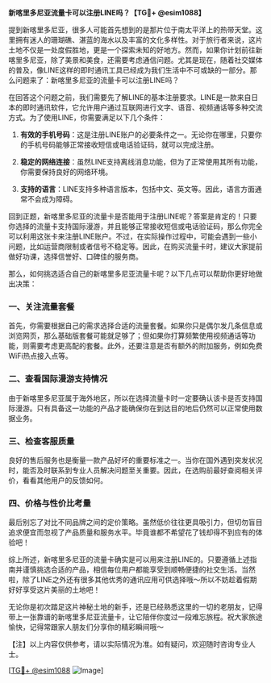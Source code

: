**新喀里多尼亚流量卡可以注册LINE吗？【TG💪+ @esim1088】**

提到新喀里多尼亚，很多人可能首先想到的是那片位于南太平洋上的热带天堂。这里拥有迷人的珊瑚礁、湛蓝的海水以及丰富的文化多样性。对于旅行者来说，这片土地不仅是一处度假胜地，更是一个探索未知的好地方。然而，如果你计划前往新喀里多尼亚，除了美景和美食，还需要考虑通信问题。尤其是现在，随着社交媒体的普及，像LINE这样的即时通讯工具已经成为我们生活中不可或缺的一部分。那么问题来了：新喀里多尼亚的流量卡可以注册LINE吗？

在回答这个问题之前，我们需要先了解LINE的基本注册要求。LINE是一款来自日本的即时通讯软件，它允许用户通过互联网进行文字、语音、视频通话等多种交流方式。为了使用LINE，你需要满足以下几个条件：

1. **有效的手机号码**：这是注册LINE账户的必要条件之一。无论你在哪里，只要你的手机号码能够正常接收短信或电话验证码，就可以完成注册。
   
2. **稳定的网络连接**：虽然LINE支持离线消息功能，但为了正常使用其所有功能，你需要保持良好的网络环境。

3. **支持的语言**：LINE支持多种语言版本，包括中文、英文等。因此，语言方面通常不会成为障碍。

回到正题，新喀里多尼亚的流量卡是否能用于注册LINE呢？答案是肯定的！只要你选择的流量卡支持国际漫游，并且能够正常接收短信或电话验证码，那么你完全可以利用这张卡来注册LINE账户。不过，在实际操作过程中，可能会遇到一些小问题，比如运营商限制或者信号不稳定等。因此，在购买流量卡时，建议大家提前做好功课，选择信誉好、口碑佳的服务商。

那么，如何挑选适合自己的新喀里多尼亚流量卡呢？以下几点可以帮助你更好地做出决策：

### 一、关注流量套餐
首先，你需要根据自己的需求选择合适的流量套餐。如果你只是偶尔发几条信息或浏览网页，那么基础版套餐可能就足够了；但如果你打算频繁使用视频通话等功能，则需要考虑更高配的套餐。此外，还要注意是否有额外的附加服务，例如免费WiFi热点接入点等。

### 二、查看国际漫游支持情况
由于新喀里多尼亚属于海外地区，所以在选择流量卡时一定要确认该卡是否支持国际漫游。只有具备这一功能的产品才能确保你在到达目的地后仍然可以正常使用数据业务。

### 三、检查客服质量
良好的售后服务也是衡量一款产品好坏的重要标准之一。当你在国外遇到突发状况时，能否及时联系到专业人员解决问题至关重要。因此，在选购前最好查阅相关评价，看看其他用户的反馈如何。

### 四、价格与性价比考量
最后别忘了对比不同品牌之间的定价策略。虽然低价往往更具吸引力，但切勿盲目追求便宜而忽视了产品质量和服务水平。毕竟谁都不希望花了钱却得不到应有的体验吧！

综上所述，新喀里多尼亚的流量卡确实是可以用来注册LINE的。只要遵循上述指南并谨慎挑选合适的产品，相信每位用户都能享受到顺畅便捷的社交生活。当然啦，除了LINE之外还有很多其他优秀的通讯应用可供选择哦～所以不妨趁着假期好好享受这片美丽的土地吧！

无论你是初次踏足这片神秘土地的新手，还是已经熟悉这里的一切的老朋友，记得带上一张靠谱的新喀里多尼亚流量卡，让它陪伴你度过一段难忘旅程。祝大家旅途愉快，记得常跟家人朋友们分享你的精彩瞬间哦～

【注】以上内容仅供参考，请以实际情况为准。如有疑问，欢迎随时咨询专业人士。

[[TG💪+ @esim1088](https://t.me/s/esim1088) ![Image](https://i.postimg.cc/4NQfJmqS/Snipaste-2025-05-13-00-14-12.png)]
